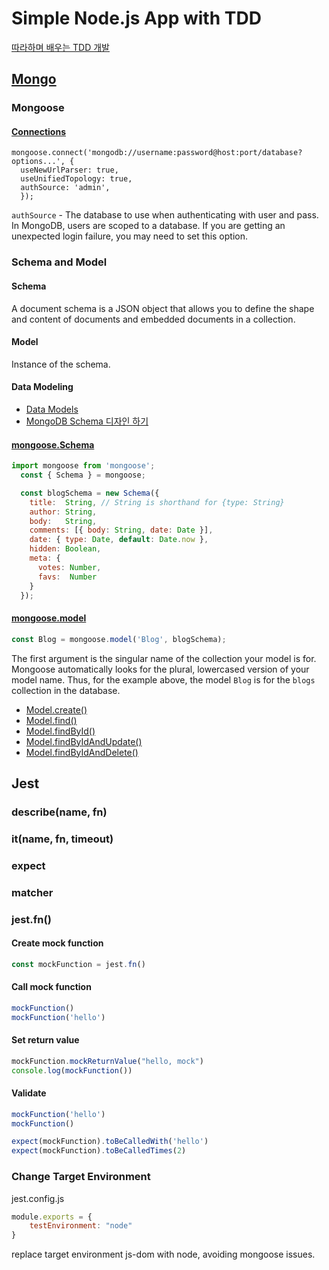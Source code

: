 # Simple Node.js App with TDD
[따라하며 배우는 TDD 개발](https://www.inflearn.com/course/따라하며-배우는-tdd/dashboard)
## [Mongo](https://hub.docker.com/_/mongo)
### Mongoose
#### [Connections](https://mongoosejs.com/docs/connections.html)
```shell
mongoose.connect('mongodb://username:password@host:port/database?options...', {
  useNewUrlParser: true,
  useUnifiedTopology: true,
  authSource: 'admin',
  });
```
`authSource` - The database to use when authenticating with user and pass. In MongoDB, users are scoped to a database. If you are getting an unexpected login failure, you may need to set this option.

### Schema and Model
#### Schema 
A document schema is a JSON object that allows you to define the shape and content of documents and embedded documents in a collection.
#### Model
Instance of the schema.
#### Data Modeling
- [Data Models](https://docs.mongodb.com/manual/data-modeling/)
- [MongoDB Schema 디자인 하기](https://blog.outsider.ne.kr/655)

#### [mongoose.Schema](https://mongoosejs.com/docs/guide.html)
```javascript
import mongoose from 'mongoose';
  const { Schema } = mongoose;

  const blogSchema = new Schema({
    title:  String, // String is shorthand for {type: String}
    author: String,
    body:   String,
    comments: [{ body: String, date: Date }],
    date: { type: Date, default: Date.now },
    hidden: Boolean,
    meta: {
      votes: Number,
      favs:  Number
    }
  });
```
#### [mongoose.model](https://mongoosejs.com/docs/models.html)
```javascript
const Blog = mongoose.model('Blog', blogSchema);
```
The first argument is the singular name of the collection your model is for. Mongoose automatically looks for the plural, lowercased version of your model name. Thus, for the example above, the model `Blog` is for the `blogs` collection in the database.

- [Model.create()](https://mongoosejs.com/docs/api/model.html#model_Model.create)
- [Model.find()](https://mongoosejs.com/docs/api/model.html#model_Model.find)
- [Model.findById()](https://mongoosejs.com/docs/api/model.html#model_Model.findById)
- [Model.findByIdAndUpdate()](https://mongoosejs.com/docs/api/model.html#model_Model.findByIdAndUpdate)
- [Model.findByIdAndDelete()](https://mongoosejs.com/docs/api/model.html#model_Model.findByIdAndDelete)

## Jest
### describe(name, fn)
### it(name, fn, timeout)
### expect
### matcher
### jest.fn()
#### Create mock function
```javascript
const mockFunction = jest.fn()
```
#### Call mock function
```javascript
mockFunction()
mockFunction('hello')
```
#### Set return value
```javascript
mockFunction.mockReturnValue("hello, mock")
console.log(mockFunction())
```
#### Validate
```javascript
mockFunction('hello')
mockFunction()

expect(mockFunction).toBeCalledWith('hello')
expect(mockFunction).toBeCalledTimes(2)
```
### Change Target Environment
jest.config.js
```js
module.exports = {
    testEnvironment: "node"
}
```
replace target environment js-dom with node, avoiding mongoose issues.
